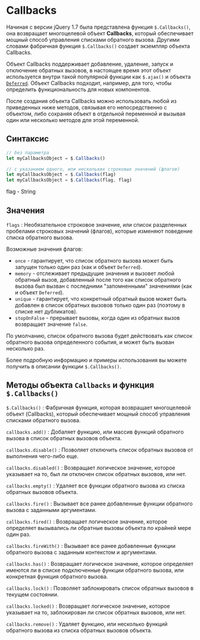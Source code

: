 # Callbacks

Начиная с версии jQuery 1.7 была представлена функция `$.Callbacks()`, она возвращает многоцелевой объект **Callbacks**, который обеспечивает мощный способ управления списками обратного вызова. Другими словами фабричная функция `$.Callbacks()` создает экземпляр объекта Callbacks.

Объект Callbacks поддерживает добавление, удаление, запуск и отключение обратных вызовов, в настоящее время этот объект используется внутри такой популярной функции как `$.ajax()` и объекта [`Deferred`](../deferred/index.md). Объект Callbacks подходит, например, для того, чтобы определить функциональность для новых компонентов.

После создания объекта Callbacks можно использовать любой из приведенных ниже методов, связывая его непосредственно с объектом, либо сохраняя объект в отдельной переменной и вызывая один или несколько методов для этой переменной.

## Синтаксис

```js
// без параметра
let myCallbacksObject = $.Callbacks()

// с указанием одного, или нескольких строковых значений (флагов)
let myCallbacksObject = $.Callbacks(flag)
let myCallbacksObject = $.Callbacks(flag, flag)
```

flag - String

## Значения

`flags`
: Необязательное строковое значение, или список разделенных пробелами строковых значений (флагов), которые изменяют поведение списка обратного вызова.

Возможные значения флагов:

- `once` - гарантирует, что список обратного вызова может быть запущен только один раз (как и объект `Deferred`).
- `memory` - отслеживает предыдущие значения и вызовет любой обратный вызов, добавленный после того как список обратного вызова был вызван с последними "запомненными" значениями (как и объект `Deferred`).
- `unique` - гарантирует, что конкретный обратный вызов может быть добавлен в список обратных вызовов только один раз (поэтому в списке нет дубликатов).
- `stopOnFalse` - прерывает вызовы, когда один из обратных вызов возвращает значение `false`.

По умолчанию, список обратного вызова будет действовать как список обратного вызова определенного события, и может быть вызван несколько раз.

Более подробную информацию и примеры использования вы можете получить в описании функции `$.Callbacks()`.

## Методы объекта `Callbacks` и функция `$.Callbacks()`

`$.Callbacks()`
: Фабричная функция, которая возвращает многоцелевой объект (Callbacks), который обеспечивает мощный способ управления списками обратного вызова.

`callbacks.add()`
: Добаляет функцию, или массив функций обратного вызова в список обратных вызовов объекта.

`callbacks.disable()`
: Позволяет отключить список обратных вызовов от выполнения чего-либо еще.

`callbacks.disabled()`
: Возвращает логическое значение, которое указывает на то, был ли отключен список обратных вызовов, или нет.

`callbacks.empty()`
: Удаляет все функции обратного вызова из списка обратных вызовов объекта.

`callbacks.fire()`
: Вызывает все ранее добавленные функции обратного вызова с заданными аргументами.

`callbacks.fired()`
: Возвращает логическое значение, которое определяет вызывались ли обратные вызовы объекта по крайней мере один раз.

`callbacks.fireWith()`
: Вызывает все ранее добавленные функции обратного вызова с заданным контекстом и аргументами.

`callbacks.has()`
: Возвращает логическое значение, которое определяет имеются ли в списке подключенные функции обратного вызова, или конкретная функция обратного вызова.

`callbacks.lock()`
: Позволяет заблокировать список обратных вызовов в текущем состоянии.

`callbacks.locked()`
: Возвращает логическое значение, которое указывает на то, заблокирован ли список обратных вызовов, или нет.

`callbacks.remove()`
: Удаляет функцию, или несколько функций обратного вызова из списка обратных вызовов объекта.
